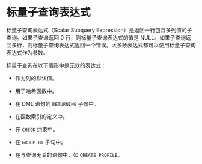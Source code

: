 标量子查询表达式 
=============================



标量子查询表达式（Scalar Subquery Expression）是返回一行包含多列值的子查询。如果子查询返回 0 行，则标量子查询表达式的值是 NULL。如果子查询返回多行，则标量子查询表达式返回一个错误。大多数表达式都可以使用标量子查询表达式作为参数。

标量子查询在以下情形中是无效的表达式：

* 作为列的默认值。

  

* 用于哈希函数中。

  

* 在 DML 语句的 `RETURNING` 子句中。

  

* 在函数索引的定义中。

  

* 在 `CHECK` 约束中。

  

* 在 `GROUP BY` 子句中。

  

* 在与查询无关的语句中，如 `CREATE PROFILE`。

  



